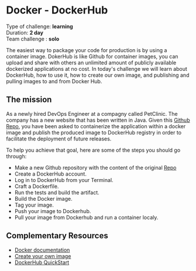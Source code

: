 # Docker - DockerHub

Type of challenge: **learning** </br>
Duration: **2 day** </br>
Team challenge : **solo**

The easiest way to package your code for production is by using a container image. DokerHub is like Github for container images, you can upload and share with others an unlimited amount of publicly available dockerized applications at no cost. In today's challenge we will learn about DockerHub, how to use it, how to create our own image, and publishing and pulling images to and from Docker Hub.

## The mission

As a newly hired DevOps Engineer at a compagny called PetClinic. The company has a new website that has been written in Java. Given this [Github Repo](https://github.com/g0t4/jgsu-spring-petclinic), you have been asked to containerize the application within a docker image and publish the produced image to DockerHub registry in order to facilitate the deployment of future releases.

To help you achieve that goal, here are some of the steps you should go through:

- Make a new Github repository with the content of the original [Repo](https://github.com/g0t4/jgsu-spring-petclinic)
- Create a DockerHub account.
- Log in to DockerHub from your Terminal.
- Craft a Dockerfile.
- Run the tests and build the artifact.
- Build the Docker image.
- Tag your image.
- Push your image to Dockerhub.
- Pull your image from Dockerhub and run a container localy.

## Complementary Resources

* [Docker documentation](https://docs.docker.com/)
* [Create your own image](https://docs.docker.com/develop/develop-images/baseimages/)
* [DockerHub QuickStart](https://docs.docker.com/docker-hub/)
